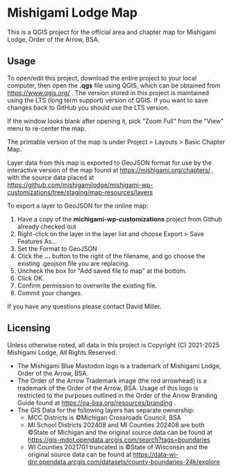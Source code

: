 # Mishigami Lodge Map

This is a QGIS project for the official area and chapter map for Mishigami Lodge, Order of the Arrow, BSA.

## Usage

To open/edit this project, download the entire project to your local computer, then open the **.qgs** file using QGIS, which can be obtained from https://www.qgis.org/ . The version stored in this project is maintained using the LTS (long term support) version of QGIS. If you want to save changes back to GitHub you should use the LTS version.

If the window looks blank after opening it, pick "Zoom Full" from the "View" menu to re-center the map.

The printable version of the map is under Project > Layouts > Basic Chapter Map.

Layer data from this map is exported to GeoJSON format for use by the interactive version of the map found at https://mishigami.org/chapters/ , with the source data placed at https://github.com/mishigamilodge/mishigami-wp-customizations/tree/staging/map-resources/layers

To export a layer to GeoJSON for the online map:

1. Have a copy of the **michigami-wp-customizations** project from Github already checked out
2. Right-click on the layer in the layer list and choose Export > Save Features As...
3. Set the Format to GeoJSON
4. Click the **...** button to the right of the filename, and go choose the existing .geojson file you are replacing.
5. Uncheck the box for "Add saved file to map" at the bottom.
6. Click OK.
7. Confirm permission to overwrite the existing file.
8. Commit your changes.

If you have any questions please contact David Miller.

## Licensing

Unless otherwise noted, all data in this project is Copyright (C) 2021-2025 Mishigami Lodge, All Rights Reserved.

* The Mishigami Blue Mastodon logo is a trademark of Mishigami Lodge, Order of the Arrow, BSA.
* The Order of the Arrow Trademark image (the red arrowhead) is a trademark of the Order of the Arrow, BSA. Usage of this logo is restricted to the purposes outlined in the Order of the Arrow Branding Guide found at https://oa-bsa.org/resources/branding .
* The GIS Data for the following layers has separate ownership:
  * MCC Districts is ©Michigan Crossroads Council, BSA
  * MI School Districts 202408 and MI Counties 202408 are both ©State of Michigan and the original source data can be found at https://gis-mdot.opendata.arcgis.com/search?tags=boundaries
  * WI Counties 2021701 truncated is ©State of Wisconsin and the original source data can be found at https://data-wi-dnr.opendata.arcgis.com/datasets/county-boundaries-24k/explore
